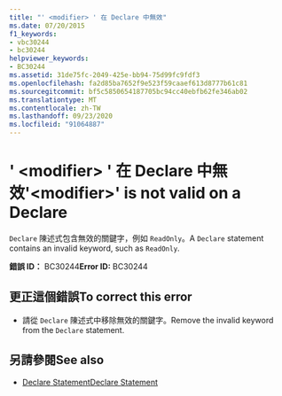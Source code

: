 ```yaml
---
title: "' <modifier> ' 在 Declare 中無效"
ms.date: 07/20/2015
f1_keywords:
- vbc30244
- bc30244
helpviewer_keywords:
- BC30244
ms.assetid: 31de75fc-2049-425e-bb94-75d99fc9fdf3
ms.openlocfilehash: fa2d85ba7652f9e523f59caaef613d8777b61c81
ms.sourcegitcommit: bf5c5850654187705bc94cc40ebfb62fe346ab02
ms.translationtype: MT
ms.contentlocale: zh-TW
ms.lasthandoff: 09/23/2020
ms.locfileid: "91064887"
---
```

# <a name="modifier-is-not-valid-on-a-declare"></a><span data-ttu-id="19db6-102">' \<modifier> ' 在 Declare 中無效</span><span class="sxs-lookup"><span data-stu-id="19db6-102">'\<modifier>' is not valid on a Declare</span></span>

<span data-ttu-id="19db6-103">`Declare` 陳述式包含無效的關鍵字，例如 `ReadOnly`。</span><span class="sxs-lookup"><span data-stu-id="19db6-103">A `Declare` statement contains an invalid keyword, such as `ReadOnly`.</span></span>  
  
 <span data-ttu-id="19db6-104">**錯誤 ID：** BC30244</span><span class="sxs-lookup"><span data-stu-id="19db6-104">**Error ID:** BC30244</span></span>  
  
## <a name="to-correct-this-error"></a><span data-ttu-id="19db6-105">更正這個錯誤</span><span class="sxs-lookup"><span data-stu-id="19db6-105">To correct this error</span></span>  
  
- <span data-ttu-id="19db6-106">請從 `Declare` 陳述式中移除無效的關鍵字。</span><span class="sxs-lookup"><span data-stu-id="19db6-106">Remove the invalid keyword from the `Declare` statement.</span></span>  
  
## <a name="see-also"></a><span data-ttu-id="19db6-107">另請參閱</span><span class="sxs-lookup"><span data-stu-id="19db6-107">See also</span></span>

- [<span data-ttu-id="19db6-108">Declare Statement</span><span class="sxs-lookup"><span data-stu-id="19db6-108">Declare Statement</span></span>](../language-reference/statements/declare-statement.md)
